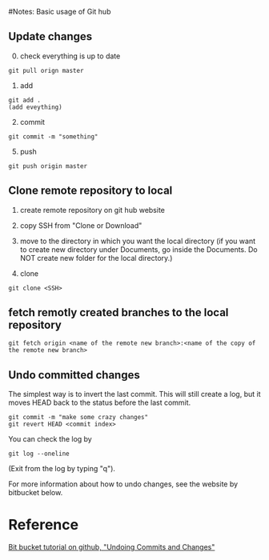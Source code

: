 #Notes: Basic usage of Git hub

## Update changes 


0. check everything is up to date
```
git pull orign master
```

1. add
```
git add .
(add eveything)
```

2. commit
```
git commit -m "something"
```

5. push
```
git push origin master
```


## Clone remote repository to local 

1. create remote repository on git hub website

2. copy SSH from "Clone or Download"

3. move to the directory in which you want the local directory 
(if you want to create new directory under Documents, go inside the Documents. Do NOT create new folder for the local directory.)

4. clone
```
git clone <SSH>
```

## fetch remotly created branches to the local repository
```
git fetch origin <name of the remote new branch>:<name of the copy of the remote new branch>
```

## Undo committed changes

The simplest way is to invert the last commit. This will still create a log, but it moves HEAD back to the status before the last commit. 

```
git commit -m "make some crazy changes"
git revert HEAD <commit index> 
```

You can check the log by
```
git log --oneline
```
(Exit from the log by typing "q").

For more information about how to undo changes, see the website by bitbucket below. 


# Reference
[Bit bucket tutorial on github, "Undoing Commits and Changes"](https://www.atlassian.com/git/tutorials/undoing-changes)
